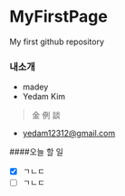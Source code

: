 # MyFirstPage
My first github repository

### 내소개
* madey
* Yedam Kim
 > 金 例 談
* <yedam12312@gmail.com>

####오늘 할 일
- [x] ㄱㄴㄷ
- [ ] ㄱㄴㄷ
